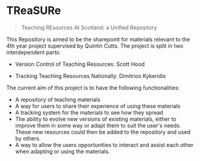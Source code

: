 # TReaSURe
> Teaching REsources At Scotland: a Unified Repository


This Repository is aimed to be the sharepoint for materials relevant to the 4th year project supervised by Quintin Cutts.
The project is split in two interdependent parts:


- Version Control of Teaching Resources: Scott Hood

- Tracking Teaching Resources Nationally: Dimitrios Kykeridis


The current aim of this project is to have the following functionalities:

- A repository of teaching materials
- A way for users to share their experience of using these materials
- A tracking system for the materials to see how they spread
- The ability to evolve new versions of existing materials, either to improve them in some way or adapt them to suit the user's needs.  These new resources could then be added to the repository and used by others.
- A way to allow the users opportunities to interact and assist each other when adapting or using the materials.
